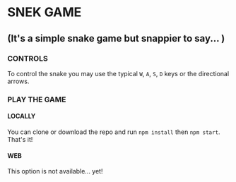 # SNEK GAME

## (It's a simple snake game but snappier to say... )

### CONTROLS

To control the snake you may use the typical `W`, `A`, `S`, `D` keys or the directional arrows.

### PLAY THE GAME

#### LOCALLY

You can clone or download the repo and run `npm install` then `npm start`. That's it!

#### WEB

This option is not available... yet!
